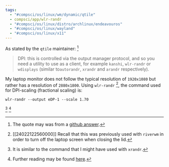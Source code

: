 ```yaml
---
tags:
  - "#compsci/os/linux/wm/dynamic/qtile"
  - compsci/app/wlr-randr
  - "#compsci/os/linux/distro/archlinux/endeavouros"
  - "#compsci/os/linux/wayland"
  - "#compsci/os/linux/x11"
---
```

As stated by the `qtile` maintainer: [^1]
> DPI: this is controlled via the output manager protocol, and so you need a utility to use as a client, for example `kanshi`, `wlr-randr` or `wdisplays` (similar to`autorandr`, `xrandr` and `arandr` respectively).

My laptop monitor does not follow the typical resolution of `1920x1080` but rather has a resolution of `2880x1800`.  Using `wlr-randr` [^2], the command used for DPI-scaling (fractional scaling) is:
```
wlr-randr --output eDP-1 --scale 1.70
```
[^3] [^4]

[^1]: The quote may was from a [github answer](https://github.com/qtile/qtile/discussions/3400).
[^2]: [[24022122560000]] Recall that this was previously used with `riverwm` in order to turn off the laptop screen when closing the lid.
[^3]: It is similar to the command that I might have used with `xrandr`.
[^4]: Further reading may be found [here](https://manpages.debian.org/testing/wlr-randr/wlr-randr.1.en.html).
